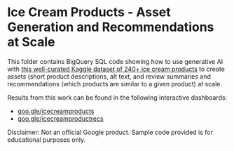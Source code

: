 # Ice Cream Products - Asset Generation and Recommendations at Scale

This folder contains BigQuery SQL code showing how to use generative AI with [this well-curated Kaggle dataset of 240+ ice cream products](https://www.kaggle.com/datasets/tysonpo/ice-cream-dataset/data) to create assets (short product descriptions, alt text, and review summaries and recommendations (which products are similar to a given product) at scale.

Results from this work can be found in the following interactive dashboards:
- [goo.gle/icecreamproducts](goo.gle/icecreamproducts)
- [goo.gle/icecreamproductrecs](goo.gle/icecreamproductrecs)

Disclaimer: Not an official Google product. Sample code provided is for educational purposes only.
